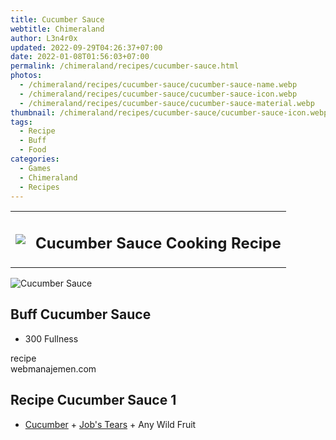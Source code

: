 ```yaml
---
title: Cucumber Sauce
webtitle: Chimeraland
author: L3n4r0x
updated: 2022-09-29T04:26:37+07:00
date: 2022-01-08T01:56:03+07:00
permalink: /chimeraland/recipes/cucumber-sauce.html
photos:
  - /chimeraland/recipes/cucumber-sauce/cucumber-sauce-name.webp
  - /chimeraland/recipes/cucumber-sauce/cucumber-sauce-icon.webp
  - /chimeraland/recipes/cucumber-sauce/cucumber-sauce-material.webp
thumbnail: /chimeraland/recipes/cucumber-sauce/cucumber-sauce-icon.webp
tags:
  - Recipe
  - Buff
  - Food
categories:
  - Games
  - Chimeraland
  - Recipes
---
```


<section id="bootstrap-wrapper"><link rel="stylesheet" href="https://cdn.statically.io/gh/dimaslanjaka/Web-Manajemen/40ac3225/css/bootstrap-4.5-wrapper.css"/><div class="row mb-2"><div class="col-md-12 mb-2"><table class="table" id="post-info"><tbody><tr><td><img class="d-inline-block me-2" src="/chimeraland/recipes/cucumber-sauce/cucumber-sauce-icon.webp" width="auto" height="auto"/></td><td><h1 class="fs-5">Cucumber Sauce Cooking Recipe</h1></td></tr></tbody></table></div></div><div class="card mb-2"><div class="row g-0"><div class="col-sm-4 position-relative mb-2"><img src="/chimeraland/recipes/cucumber-sauce/cucumber-sauce-material.webp" class="card-img fit-cover w-100 h-100" alt="Cucumber Sauce" data-fancybox="true"/></div><div class="col-sm-8 mb-2"><div class="card-body"><h2 class="card-title fs-5">Buff Cucumber Sauce</h2><div class="card-text"><ul><li>300 Fullness</li></ul></div><span class="badge rounded-pill bg-dark">recipe</span></div><div class="card-footer text-end text-muted">webmanajemen.com</div></div></div></div><div class="row mb-2"><div class="col-12 col-lg-6 recipe-item mb-2"><div class="card"><div class="card-body"><h2 class="card-title fs-5">Recipe Cucumber Sauce 1</h2><div class="card-text"><ul><li><a class="text-decoration-none" href="/chimeraland/materials/cucumber.html">Cucumber</a><span> + </span><a class="text-decoration-none" href="/chimeraland/materials/job&#x27;s-tears.html">Job&#x27;s Tears</a><span> + </span>Any Wild Fruit</li></ul></div></div></div></div></div></section>